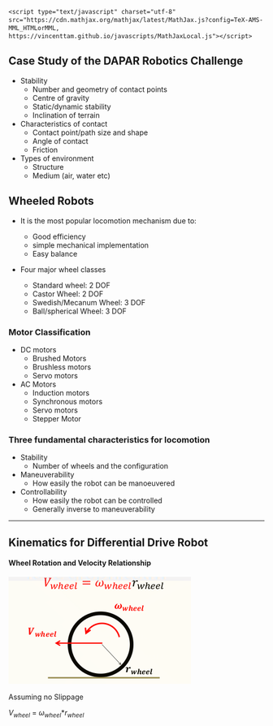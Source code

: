 ```
<script type="text/javascript" charset="utf-8" 
src="https://cdn.mathjax.org/mathjax/latest/MathJax.js?config=TeX-AMS-MML_HTMLorMML,
https://vincenttam.github.io/javascripts/MathJaxLocal.js"></script>

```

## Case Study of the DAPAR Robotics Challenge

- Stability
  - Number and geometry of contact points
  - Centre of gravity
  - Static/dynamic stability
  - Inclination of terrain
- Characteristics of contact
  - Contact point/path size and shape
  - Angle of contact
  - Friction
- Types of environment
  - Structure
  - Medium (air, water etc)

## Wheeled Robots

- It is the most popular locomotion mechanism due to:

  - Good efficiency
  - simple mechanical implementation
  - Easy balance
- Four major wheel classes

  - Standard wheel: 2 DOF
  - Castor Wheel: 2 DOF
  - Swedish/Mecanum Wheel: 3 DOF
  - Ball/spherical Wheel: 3 DOF

### Motor Classification

- DC motors
  - Brushed Motors
  - Brushless motors
  - Servo motors
- AC Motors
  - Induction motors
  - Synchronous motors
  - Servo motors
  - Stepper Motor

### Three fundamental characteristics for locomotion

- Stability
  - Number of wheels and the configuration
- Maneuverability
  - How easily the robot can be manoeuvered
- Controllability
  - How easily the robot can be controlled
  - Generally inverse to maneuverability

---

## Kinematics for Differential Drive Robot

#### Wheel Rotation and Velocity Relationship

![1622593601169.png](./1622593601169.png)

Assuming no Slippage

$V_{wheel}$ = $\omega_{wheel}$*$r_{wheel}$
